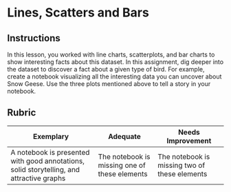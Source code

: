 # Lines, Scatters and Bars

## Instructions

In this lesson, you worked with line charts, scatterplots, and bar charts to show interesting facts about this dataset. In this assignment, dig deeper into the dataset to discover a fact about a given type of bird. For example, create a notebook visualizing all the interesting data you can uncover about Snow Geese. Use the three plots mentioned above to tell a story in your notebook.

## Rubric

Exemplary | Adequate | Needs Improvement
--- | --- | -- |
A notebook is presented with good annotations, solid storytelling, and attractive graphs | The notebook is missing one of these elements | The notebook is missing two of these elements